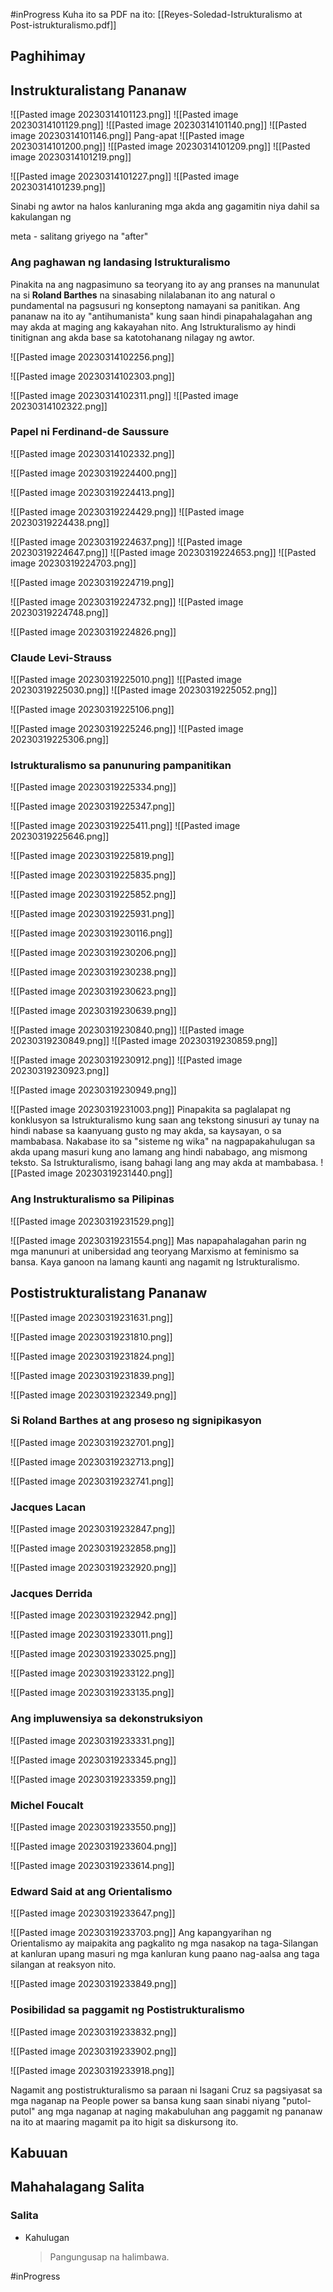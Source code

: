 #inProgress 
Kuha ito sa PDF na ito:
[[Reyes-Soledad-Istrukturalismo at Post-istrukturalismo.pdf]]

## Paghihimay
## Instrukturalistang Pananaw
![[Pasted image 20230314101123.png]]
![[Pasted image 20230314101129.png]]
![[Pasted image 20230314101140.png]]
![[Pasted image 20230314101146.png]]
Pang-apat
![[Pasted image 20230314101200.png]]
![[Pasted image 20230314101209.png]]
![[Pasted image 20230314101219.png]]

![[Pasted image 20230314101227.png]]
![[Pasted image 20230314101239.png]]

Sinabi ng awtor na halos kanluraning mga akda ang gagamitin niya dahil sa kakulangan ng 

meta - salitang griyego na "after"




### Ang paghawan ng landasing Istrukturalismo
Pinakita na ang nagpasimuno sa teoryang ito ay ang pranses na manunulat na si **Roland Barthes** na sinasabing nilalabanan ito ang natural o pundamental na pagsusuri ng konseptong namayani sa panitikan. Ang pananaw na ito ay "antihumanista" kung saan hindi pinapahalagahan ang may akda at maging ang kakayahan nito. Ang Istrukturalismo ay hindi tinitignan ang akda base sa katotohanang nilagay ng awtor.

![[Pasted image 20230314102256.png]]

![[Pasted image 20230314102303.png]]

![[Pasted image 20230314102311.png]]
![[Pasted image 20230314102322.png]]


### Papel ni Ferdinand-de Saussure
![[Pasted image 20230314102332.png]]

![[Pasted image 20230319224400.png]]

![[Pasted image 20230319224413.png]]

![[Pasted image 20230319224429.png]]
![[Pasted image 20230319224438.png]]

![[Pasted image 20230319224637.png]]
![[Pasted image 20230319224647.png]]
![[Pasted image 20230319224653.png]]
![[Pasted image 20230319224703.png]]

![[Pasted image 20230319224719.png]]

![[Pasted image 20230319224732.png]]
![[Pasted image 20230319224748.png]]

![[Pasted image 20230319224826.png]]

### Claude Levi-Strauss
![[Pasted image 20230319225010.png]]
![[Pasted image 20230319225030.png]]
![[Pasted image 20230319225052.png]]

![[Pasted image 20230319225106.png]]

![[Pasted image 20230319225246.png]]
![[Pasted image 20230319225306.png]]

### Istrukturalismo sa panunuring pampanitikan
![[Pasted image 20230319225334.png]]

![[Pasted image 20230319225347.png]]

![[Pasted image 20230319225411.png]]
![[Pasted image 20230319225646.png]]

![[Pasted image 20230319225819.png]]

![[Pasted image 20230319225835.png]]

![[Pasted image 20230319225852.png]]

![[Pasted image 20230319225931.png]]

![[Pasted image 20230319230116.png]]

![[Pasted image 20230319230206.png]]

![[Pasted image 20230319230238.png]]

![[Pasted image 20230319230623.png]]

![[Pasted image 20230319230639.png]]

![[Pasted image 20230319230840.png]]
![[Pasted image 20230319230849.png]]
![[Pasted image 20230319230859.png]]

![[Pasted image 20230319230912.png]]
![[Pasted image 20230319230923.png]]

![[Pasted image 20230319230949.png]]

![[Pasted image 20230319231003.png]]
Pinapakita sa paglalapat ng konklusyon sa Istrukturalismo kung saan ang tekstong sinusuri ay tunay na hindi nabase sa kaanyuang gusto ng may akda, sa kaysayan, o sa mambabasa. Nakabase ito sa "sisteme ng wika" na nagpapakahulugan sa akda upang masuri kung ano lamang ang hindi nababago, ang mismong teksto. Sa Istrukturalismo, isang bahagi lang ang may akda at mambabasa.
![[Pasted image 20230319231440.png]]

### Ang Instrukturalismo sa Pilipinas
![[Pasted image 20230319231529.png]]

![[Pasted image 20230319231554.png]]
Mas napapahalagahan parin ng mga manunuri at unibersidad ang teoryang Marxismo at feminismo sa bansa. Kaya ganoon na lamang kaunti ang nagamit ng Istrukturalismo.


## Postistrukturalistang Pananaw
![[Pasted image 20230319231631.png]]

![[Pasted image 20230319231810.png]]

![[Pasted image 20230319231824.png]]

![[Pasted image 20230319231839.png]]

![[Pasted image 20230319232349.png]]

### Si Roland Barthes at ang proseso ng signipikasyon
![[Pasted image 20230319232701.png]]

![[Pasted image 20230319232713.png]]

![[Pasted image 20230319232741.png]]

### Jacques Lacan
![[Pasted image 20230319232847.png]]

![[Pasted image 20230319232858.png]]

![[Pasted image 20230319232920.png]]

### Jacques Derrida
![[Pasted image 20230319232942.png]]

![[Pasted image 20230319233011.png]]

![[Pasted image 20230319233025.png]]

![[Pasted image 20230319233122.png]]

![[Pasted image 20230319233135.png]]

### Ang impluwensiya sa dekonstruksiyon
![[Pasted image 20230319233331.png]]

![[Pasted image 20230319233345.png]]

![[Pasted image 20230319233359.png]]

### Michel Foucalt
![[Pasted image 20230319233550.png]]

![[Pasted image 20230319233604.png]]

![[Pasted image 20230319233614.png]]

### Edward Said at ang Orientalismo
![[Pasted image 20230319233647.png]]

![[Pasted image 20230319233703.png]]
Ang kapangyarihan ng Orientalismo ay maipakita ang pagkalito ng mga nasakop na taga-Silangan at kanluran upang masuri ng mga kanluran kung paano nag-aalsa ang taga silangan at reaksyon nito.

![[Pasted image 20230319233849.png]]



### Posibilidad sa paggamit ng Postistrukturalismo
![[Pasted image 20230319233832.png]]

![[Pasted image 20230319233902.png]]

![[Pasted image 20230319233918.png]]

Nagamit ang postistrukturalismo sa paraan ni Isagani Cruz sa pagsiyasat sa mga naganap na People power sa bansa kung saan sinabi niyang "putol-putol" ang mga naganap at naging makabuluhan ang paggamit ng pananaw na ito at maaring magamit pa ito higit sa diskursong ito.



## Kabuuan


## Mahahalagang Salita
### Salita
- Kahulugan
	> Pangungusap na halimbawa.


#inProgress 